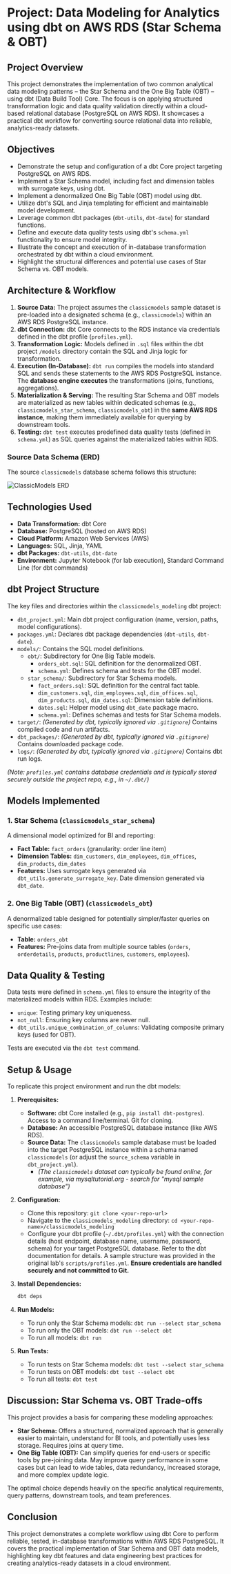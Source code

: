 # Project: Data Modeling for Analytics using dbt on AWS RDS (Star Schema & OBT)

## Project Overview

This project demonstrates the implementation of two common analytical data modeling patterns – the Star Schema and the One Big Table (OBT) – using dbt (Data Build Tool) Core. The focus is on applying structured transformation logic and data quality validation directly within a cloud-based relational database (PostgreSQL on AWS RDS). It showcases a practical dbt workflow for converting source relational data into reliable, analytics-ready datasets.

## Objectives

* Demonstrate the setup and configuration of a dbt Core project targeting PostgreSQL on AWS RDS.
* Implement a Star Schema model, including fact and dimension tables with surrogate keys, using dbt.
* Implement a denormalized One Big Table (OBT) model using dbt.
* Utilize dbt's SQL and Jinja templating for efficient and maintainable model development.
* Leverage common dbt packages (`dbt-utils`, `dbt-date`) for standard functions.
* Define and execute data quality tests using dbt's `schema.yml` functionality to ensure model integrity.
* Illustrate the concept and execution of in-database transformation orchestrated by dbt within a cloud environment.
* Highlight the structural differences and potential use cases of Star Schema vs. OBT models.

## Architecture & Workflow

1.  **Source Data:** The project assumes the `classicmodels` sample dataset is pre-loaded into a designated schema (e.g., `classicmodels`) within an AWS RDS PostgreSQL instance.
2.  **dbt Connection:** dbt Core connects to the RDS instance via credentials defined in the dbt profile (`profiles.yml`).
3.  **Transformation Logic:** Models defined in `.sql` files within the dbt project `/models` directory contain the SQL and Jinja logic for transformation.
4.  **Execution (In-Database):** `dbt run` compiles the models into standard SQL and sends these statements to the AWS RDS PostgreSQL instance. The **database engine executes** the transformations (joins, functions, aggregations).
5.  **Materialization & Serving:** The resulting Star Schema and OBT models are materialized as new tables within dedicated schemas (e.g., `classicmodels_star_schema`, `classicmodels_obt`) in the **same AWS RDS instance**, making them immediately available for querying by downstream tools.
6.  **Testing:** `dbt test` executes predefined data quality tests (defined in `schema.yml`) as SQL queries against the materialized tables within RDS.

### Source Data Schema (ERD)

The source `classicmodels` database schema follows this structure:

![ClassicModels ERD](images/erm.png)

## Technologies Used

* **Data Transformation:** dbt Core
* **Database:** PostgreSQL (hosted on AWS RDS)
* **Cloud Platform:** Amazon Web Services (AWS)
* **Languages:** SQL, Jinja, YAML
* **dbt Packages:** `dbt-utils`, `dbt-date`
* **Environment:** Jupyter Notebook (for lab execution), Standard Command Line (for dbt commands)

## dbt Project Structure

The key files and directories within the `classicmodels_modeling` dbt project:

* `dbt_project.yml`: Main dbt project configuration (name, version, paths, model configurations).
* `packages.yml`: Declares dbt package dependencies (`dbt-utils`, `dbt-date`).
* `models/`: Contains the SQL model definitions.
    * `obt/`: Subdirectory for One Big Table models.
        * `orders_obt.sql`: SQL definition for the denormalized OBT.
        * `schema.yml`: Defines schema and tests for the OBT model.
    * `star_schema/`: Subdirectory for Star Schema models.
        * `fact_orders.sql`: SQL definition for the central fact table.
        * `dim_customers.sql`, `dim_employees.sql`, `dim_offices.sql`, `dim_products.sql`, `dim_dates.sql`: Dimension table definitions.
        * `dates.sql`: Helper model using `dbt_date` package macro.
        * `schema.yml`: Defines schemas and tests for Star Schema models.
* `target/`: *(Generated by dbt, typically ignored via `.gitignore`)* Contains compiled code and run artifacts.
* `dbt_packages/`: *(Generated by dbt, typically ignored via `.gitignore`)* Contains downloaded package code.
* `logs/`: *(Generated by dbt, typically ignored via `.gitignore`)* Contains dbt run logs.

*(Note: `profiles.yml` contains database credentials and is typically stored securely outside the project repo, e.g., in `~/.dbt/`)*

## Models Implemented

### 1. Star Schema (`classicmodels_star_schema`)

A dimensional model optimized for BI and reporting:

* **Fact Table:** `fact_orders` (granularity: order line item)
* **Dimension Tables:** `dim_customers`, `dim_employees`, `dim_offices`, `dim_products`, `dim_dates`
* **Features:** Uses surrogate keys generated via `dbt_utils.generate_surrogate_key`. Date dimension generated via `dbt_date`.

### 2. One Big Table (OBT) (`classicmodels_obt`)

A denormalized table designed for potentially simpler/faster queries on specific use cases:

* **Table:** `orders_obt`
* **Features:** Pre-joins data from multiple source tables (`orders`, `orderdetails`, `products`, `productlines`, `customers`, `employees`).

## Data Quality & Testing

Data tests were defined in `schema.yml` files to ensure the integrity of the materialized models within RDS. Examples include:

* `unique`: Testing primary key uniqueness.
* `not_null`: Ensuring key columns are never null.
* `dbt_utils.unique_combination_of_columns`: Validating composite primary keys (used for OBT).

Tests are executed via the `dbt test` command.

## Setup & Usage

To replicate this project environment and run the dbt models:

1.  **Prerequisites:**
    * **Software:** dbt Core installed (e.g., `pip install dbt-postgres`). Access to a command line/terminal. Git for cloning.
    * **Database:** An accessible PostgreSQL database instance (like AWS RDS).
    * **Source Data:** The `classicmodels` sample database must be loaded into the target PostgreSQL instance within a schema named `classicmodels` (or adjust the `source_schema` variable in `dbt_project.yml`).
        * *(The `classicmodels` dataset can typically be found online, for example, via mysqltutorial.org - search for "mysql sample database")*

2.  **Configuration:**
    * Clone this repository: `git clone <your-repo-url>`
    * Navigate to the `classicmodels_modeling` directory: `cd <your-repo-name>/classicmodels_modeling`
    * Configure your dbt profile (`~/.dbt/profiles.yml`) with the connection details (host endpoint, database name, username, password, schema) for your target PostgreSQL database. Refer to the dbt documentation for details. A sample structure was provided in the original lab's `scripts/profiles.yml`. **Ensure credentials are handled securely and not committed to Git.**

3.  **Install Dependencies:**
    ```bash
    dbt deps
    ```

4.  **Run Models:**
    * To run only the Star Schema models: `dbt run --select star_schema`
    * To run only the OBT models: `dbt run --select obt`
    * To run all models: `dbt run`

5.  **Run Tests:**
    * To run tests on Star Schema models: `dbt test --select star_schema`
    * To run tests on OBT models: `dbt test --select obt`
    * To run all tests: `dbt test`

## Discussion: Star Schema vs. OBT Trade-offs

This project provides a basis for comparing these modeling approaches:

* **Star Schema:** Offers a structured, normalized approach that is generally easier to maintain, understand for BI tools, and potentially uses less storage. Requires joins at query time.
* **One Big Table (OBT):** Can simplify queries for end-users or specific tools by pre-joining data. May improve query performance in some cases but can lead to wide tables, data redundancy, increased storage, and more complex update logic.

The optimal choice depends heavily on the specific analytical requirements, query patterns, downstream tools, and team preferences.

## Conclusion

This project demonstrates a complete workflow using dbt Core to perform reliable, tested, in-database transformations within AWS RDS PostgreSQL. It covers the practical implementation of Star Schema and OBT data models, highlighting key dbt features and data engineering best practices for creating analytics-ready datasets in a cloud environment.
